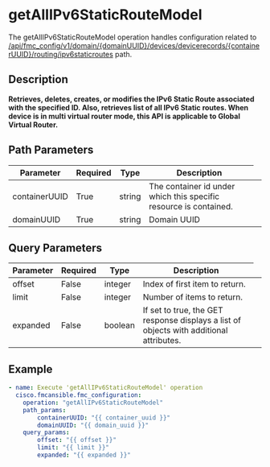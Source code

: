 # getAllIPv6StaticRouteModel

The getAllIPv6StaticRouteModel operation handles configuration related to [/api/fmc_config/v1/domain/{domainUUID}/devices/devicerecords/{containerUUID}/routing/ipv6staticroutes](/paths//api/fmc_config/v1/domain/{domain_uuid}/devices/devicerecords/{container_uuid}/routing/ipv6staticroutes.md) path.&nbsp;
## Description
**Retrieves, deletes, creates, or modifies the IPv6 Static Route associated with the specified ID. Also, retrieves list of all IPv6 Static routes. When device is in multi virtual router mode, this API is applicable to Global Virtual Router.**

## Path Parameters
| Parameter | Required | Type | Description |
| --------- | -------- | ---- | ----------- |
| containerUUID | True | string <td colspan=3> The container id under which this specific resource is contained. |
| domainUUID | True | string <td colspan=3> Domain UUID |

## Query Parameters
| Parameter | Required | Type | Description |
| --------- | -------- | ---- | ----------- |
| offset | False | integer <td colspan=3> Index of first item to return. |
| limit | False | integer <td colspan=3> Number of items to return. |
| expanded | False | boolean <td colspan=3> If set to true, the GET response displays a list of objects with additional attributes. |

## Example
```yaml
- name: Execute 'getAllIPv6StaticRouteModel' operation
  cisco.fmcansible.fmc_configuration:
    operation: "getAllIPv6StaticRouteModel"
    path_params:
        containerUUID: "{{ container_uuid }}"
        domainUUID: "{{ domain_uuid }}"
    query_params:
        offset: "{{ offset }}"
        limit: "{{ limit }}"
        expanded: "{{ expanded }}"

```
